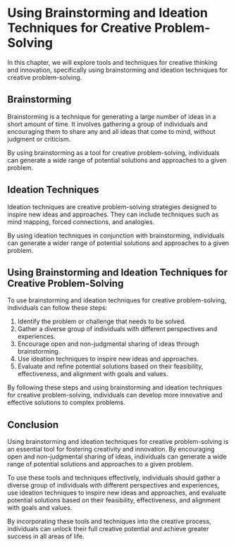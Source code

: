 Using Brainstorming and Ideation Techniques for Creative Problem-Solving
==============================================================================================================================================

In this chapter, we will explore tools and techniques for creative thinking and innovation, specifically using brainstorming and ideation techniques for creative problem-solving.

Brainstorming
-------------

Brainstorming is a technique for generating a large number of ideas in a short amount of time. It involves gathering a group of individuals and encouraging them to share any and all ideas that come to mind, without judgment or criticism.

By using brainstorming as a tool for creative problem-solving, individuals can generate a wide range of potential solutions and approaches to a given problem.

Ideation Techniques
-------------------

Ideation techniques are creative problem-solving strategies designed to inspire new ideas and approaches. They can include techniques such as mind mapping, forced connections, and analogies.

By using ideation techniques in conjunction with brainstorming, individuals can generate a wider range of potential solutions and approaches to a given problem.

Using Brainstorming and Ideation Techniques for Creative Problem-Solving
------------------------------------------------------------------------

To use brainstorming and ideation techniques for creative problem-solving, individuals can follow these steps:

1. Identify the problem or challenge that needs to be solved.
2. Gather a diverse group of individuals with different perspectives and experiences.
3. Encourage open and non-judgmental sharing of ideas through brainstorming.
4. Use ideation techniques to inspire new ideas and approaches.
5. Evaluate and refine potential solutions based on their feasibility, effectiveness, and alignment with goals and values.

By following these steps and using brainstorming and ideation techniques for creative problem-solving, individuals can develop more innovative and effective solutions to complex problems.

Conclusion
----------

Using brainstorming and ideation techniques for creative problem-solving is an essential tool for fostering creativity and innovation. By encouraging open and non-judgmental sharing of ideas, individuals can generate a wide range of potential solutions and approaches to a given problem.

To use these tools and techniques effectively, individuals should gather a diverse group of individuals with different perspectives and experiences, use ideation techniques to inspire new ideas and approaches, and evaluate potential solutions based on their feasibility, effectiveness, and alignment with goals and values.

By incorporating these tools and techniques into the creative process, individuals can unlock their full creative potential and achieve greater success in all areas of life.
